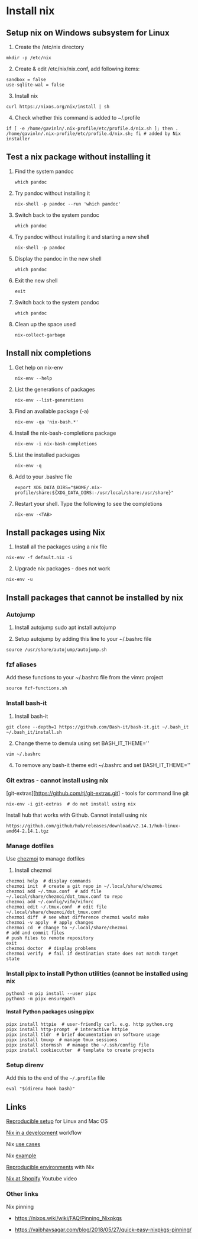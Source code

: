 # Install nix

## Setup nix on Windows subsystem for Linux

1. Create the /etc/nix directory

```
mkdir -p /etc/nix
```

2. Create & edit /etc/nix/nix.conf, add following items:

```
sandbox = false
use-sqlite-wal = false
```

3. Install nix

```
curl https://nixos.org/nix/install | sh
```

4. Check whether this command is added to ~/.profile

```
if [ -e /home/gavinln/.nix-profile/etc/profile.d/nix.sh ]; then . /home/gavinln/.nix-profile/etc/profile.d/nix.sh; fi # added by Nix installer
```

## Test a nix package without installing it

1. Find the system  pandoc

    ```
    which pandoc
    ```

2. Try pandoc without installing it

    ```
    nix-shell -p pandoc --run 'which pandoc'
    ```

3. Switch back to the system pandoc

    ```
    which pandoc
    ```

4. Try pandoc without installing it and starting a new shell

    ```
    nix-shell -p pandoc
    ```

5. Display the pandoc in the new shell

    ```
    which pandoc
    ```

6. Exit the new shell

    ```
    exit
    ```

7. Switch back to the system pandoc

    ```
    which pandoc
    ```

8. Clean up the space used

    ```
    nix-collect-garbage
    ```

## Install nix completions

1. Get help on nix-env

    ```
    nix-env --help
    ```

2. List the generations of packages

    ```
    nix-env --list-generations
    ```

3. Find an available package (-a)

    ```
    nix-env -qa 'nix-bash.*'
    ```

4. Install the nix-bash-completions package

    ```
    nix-env -i nix-bash-completions
    ```

5. List the installed packages

    ```
    nix-env -q
    ```

6. Add to your .bashrc file

    ```
    export XDG_DATA_DIRS="$HOME/.nix-profile/share:${XDG_DATA_DIRS:-/usr/local/share:/usr/share}"
    ```

7. Restart your shell. Type the following to see the completions

    ```
    nix-env -<TAB>
    ```

## Install packages using Nix

1. Install all the packages using a nix file

```
nix-env -f default.nix -i
```

2. Upgrade nix packages - does not work

```
nix-env -u
```

## Install packages that cannot be installed by nix

### Autojump

1. Install autojump
sudo apt install autojump

2. Setup autojump by adding this line to your ~/.bashrc file

```
source /usr/share/autojump/autojump.sh
```

### fzf aliases

Add these functions to your ~/.bashrc file from the vimrc project

```
source fzf-functions.sh
```

### Install bash-it

1. Install bash-it

```
git clone --depth=1 https://github.com/Bash-it/bash-it.git ~/.bash_it
~/.bash_it/install.sh
```

2. Change theme to demula using set BASH_IT_THEME=''

```
vim ~/.bashrc
```

4. To remove any bash-it theme edit ~/.bashrc and set BASH_IT_THEME=''

### Git extras - cannot install using nix


[git-extras][https://github.com/tj/git-extras.git] - tools for command line git

```
nix-env -i git-extras  # do not install using nix
```

Install hub that works with Github. Cannot install using nix

```
https://github.com/github/hub/releases/download/v2.14.1/hub-linux-amd64-2.14.1.tgz
```

### Manage dotfiles

Use [chezmoi](https://github.com/twpayne/chezmoi) to manage dotfiles

1. Install chezmoi

```
chezmoi help  # display commands
chezmoi init  # create a git repo in ~/.local/share/chezmoi
chezmoi add ~/.tmux.conf  # add file ~/.local/share/chezmoi/dot_tmux.conf to repo
chezmoi add ~/.config/vifm/vifmrc
chezmoi edit ~/.tmux.conf  # edit file ~/.local/share/chezmoi/dot_tmux.conf
chezmoi diff  # see what difference chezmoi would make
chezmoi -v apply  # apply changes
chezmoi cd  # change to ~/.local/share/chezmoi
# add and commit files
# push files to remote repository
exit
chezmoi doctor  # display problems
chezmoi verify  # fail if destination state does not match target state
```

### Install pipx to install Python utilities (cannot be installed using nix

```
python3 -m pip install --user pipx
python3 -m pipx ensurepath
```

#### Install Python packages using pipx

```
pipx install httpie  # user-friendly curl. e.g. http python.org
pipx install http-prompt  # interactive httpie
pipx install tldr  # brief documentation on software usage
pipx install tmuxp  # manage tmux sessions
pipx install stormssh  # manage the ~/.ssh/config file
pipx install cookiecutter  # template to create projects
```

### Setup direnv

Add this to the end of the `~/.profile` file

```
eval "$(direnv hook bash)"
```

## Links

[Reproducible setup][1000] for Linux and Mac OS

[1000]: https://www.nmattia.com/posts/2018-03-21-nix-reproducible-setup-linux-macos.html

[Nix in a development][1010] workflow

[1010]: https://medium.com/@ejpcmac/about-using-nix-in-my-development-workflow-12422a1f2f4c

Nix [use cases][1020]

[1020]: https://bgottlob.com/post/2019-05-29-nix-use-cases/

Nix [example][1030]

[1030]: https://github.com/shajra/example-nix

[Reproducible environments][1040] with Nix

[1040]: https://www.software.ac.uk/blog/2017-10-05-reproducible-environments-nix

[Nix at Shopify][1050] Youtube video

[1050]: https://www.youtube.com/watch?v=rYzjKCIqUVk

### Other links

Nix pinning

* https://nixos.wiki/wiki/FAQ/Pinning_Nixpkgs

* https://vaibhavsagar.com/blog/2018/05/27/quick-easy-nixpkgs-pinning/
